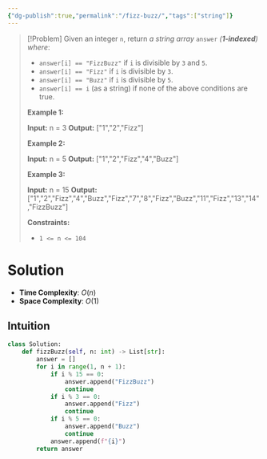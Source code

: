 ```yaml
---
{"dg-publish":true,"permalink":"/fizz-buzz/","tags":["string"]}
---
```


>[!Problem]
>Given an integer `n`, return _a string array_ `answer` _(**1-indexed**) where_:
> - `answer[i] == "FizzBuzz"` if `i` is divisible by `3` and `5`.
> - `answer[i] == "Fizz"` if `i` is divisible by `3`.
> - `answer[i] == "Buzz"` if `i` is divisible by `5`.
> - `answer[i] == i` (as a string) if none of the above conditions are true.
> 
> **Example 1:**
> 
> **Input:** n = 3
> **Output:** ["1","2","Fizz"]
> 
> **Example 2:**
> 
> **Input:** n = 5
> **Output:** ["1","2","Fizz","4","Buzz"]
> 
> **Example 3:**
> 
> **Input:** n = 15
> **Output:** ["1","2","Fizz","4","Buzz","Fizz","7","8","Fizz","Buzz","11","Fizz","13","14","FizzBuzz"]
> 
> **Constraints:**
> 
> - `1 <= n <= 104`

# Solution
- **Time Complexity**: $O(n)$
- **Space Complexity**: $O(1)$
## Intuition
```python
class Solution:
    def fizzBuzz(self, n: int) -> List[str]:
        answer = []
        for i in range(1, n + 1):
            if i % 15 == 0:
                answer.append("FizzBuzz")
                continue
            if i % 3 == 0:
                answer.append("Fizz")
                continue
            if i % 5 == 0:
                answer.append("Buzz")
                continue
            answer.append(f"{i}")
        return answer
```